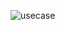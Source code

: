 ![usecase](https://user-images.githubusercontent.com/42562641/157808394-f7c70346-51a8-4248-837e-07dd47ea6a81.jpg)
